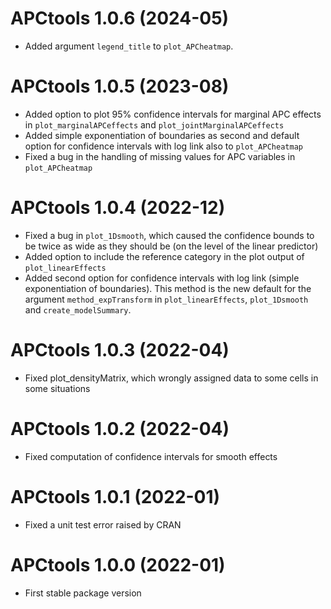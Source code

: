 # APCtools 1.0.6 (2024-05)

- Added argument `legend_title` to `plot_APCheatmap`.

# APCtools 1.0.5 (2023-08)

- Added option to plot 95% confidence intervals for marginal APC effects
in `plot_marginalAPCeffects` and `plot_jointMarginalAPCeffects`
- Added simple exponentiation of boundaries as second and default option for
confidence intervals with log link also to `plot_APCheatmap`
- Fixed a bug in the handling of missing values for APC variables in `plot_APCheatmap`

# APCtools 1.0.4 (2022-12)

- Fixed a bug in `plot_1Dsmooth`, which caused the confidence bounds to be twice as wide as they should be (on the level of the linear predictor)
- Added option to include the reference category in the plot output of `plot_linearEffects`
- Added second option for confidence intervals with log link (simple exponentiation of boundaries). This method is the new default for the argument `method_expTransform` in `plot_linearEffects`, `plot_1Dsmooth` and `create_modelSummary`. 


# APCtools 1.0.3 (2022-04)

- Fixed plot_densityMatrix, which wrongly assigned data to some cells in some situations


# APCtools 1.0.2 (2022-04)

- Fixed computation of confidence intervals for smooth effects 


# APCtools 1.0.1 (2022-01)

- Fixed a unit test error raised by CRAN


# APCtools 1.0.0 (2022-01)

- First stable package version

